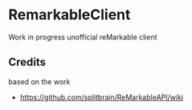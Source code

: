 # RemarkableClient

Work in progress unofficial reMarkable client

## Credits

based on the work 

* https://github.com/splitbrain/ReMarkableAPI/wiki
